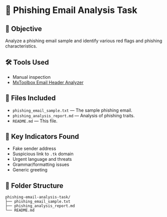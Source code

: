 
# 📧 Phishing Email Analysis Task

## 🧠 Objective
Analyze a phishing email sample and identify various red flags and phishing characteristics.

## 🛠 Tools Used
- Manual inspection
- [MxToolbox Email Header Analyzer](https://mxtoolbox.com/EmailHeaders.aspx)

## 📑 Files Included
- `phishing_email_sample.txt` — The sample phishing email.
- `phishing_analysis_report.md` — Analysis of phishing traits.
- `README.md` — This file.

## 🚨 Key Indicators Found
- Fake sender address
- Suspicious link to `.tk` domain
- Urgent language and threats
- Grammar/formatting issues
- Generic greeting

## 📁 Folder Structure
```
phishing-email-analysis-task/
├── phishing_email_sample.txt
├── phishing_analysis_report.md
└── README.md
```
